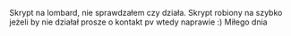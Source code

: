 Skrypt na lombard, nie sprawdzałem czy działa. Skrypt robiony na szybko jeżeli by nie działał prosze o kontakt pv wtedy naprawie :)
Miłego dnia
